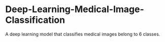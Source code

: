 # Deep-Learning-Medical-Image-Classification
A deep learning model that classifies medical images belong to 6 classes.
